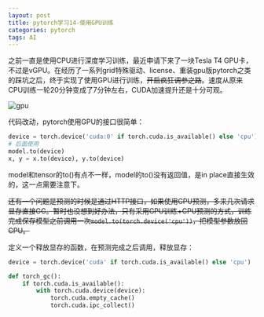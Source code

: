 ```yaml
---
layout: post
title: pytorch学习14-使用GPU训练
categories: pytorch
tags: AI
---
```






之前一直是使用CPU进行深度学习训练，最近申请下来了一块Tesla T4 GPU卡，不过是vGPU。在经历了一系列grid特殊驱动、license、重装gpu版pytorch之类的踩坑之后，终于实现了使用GPU进行训练，~~开启疯狂调参之路~~。速度从原来CPU训练一轮20分钟变成了7分钟左右，CUDA加速提升还是十分可观。

![gpu](https://user-images.githubusercontent.com/4729226/209892878-037111e0-6798-4467-be14-79688b4c065e.png)

代码改动，pytorch使用GPU的接口很简单：

```python
device = torch.device('cuda:0' if torch.cuda.is_available() else 'cpu')
# 后面使用
model.to(device)
x, y = x.to(device), y.to(device)
```

model和tensor的to()有点不一样，model的to()没有返回值，是in place直接生效的，这一点需要注意下。

~~还有一个问题是预测的时候是通过HTTP接口，如果使用GPU预测，多来几次请求显存直接GG。暂时也没想到好办法，只有采用GPU训练+CPU预测的方式，训练完成保存模型之前调用一次`model.to(torch.device('cpu'))`，把模型参数放回CPU。~~

定义一个释放显存的函数，在预测完成之后调用，释放显存：
```python
device = torch.device('cuda' if torch.cuda.is_available() else 'cpu')

def torch_gc():
    if torch.cuda.is_available():
        with torch.cuda.device(device):
            torch.cuda.empty_cache()
            torch.cuda.ipc_collect()
```
